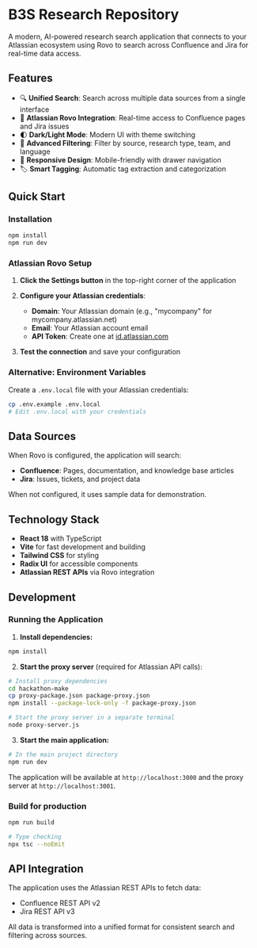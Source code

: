 
# B3S Research Repository

A modern, AI-powered research search application that connects to your Atlassian ecosystem using Rovo to search across Confluence and Jira for real-time data access.

## Features

- 🔍 **Unified Search**: Search across multiple data sources from a single interface
- 🚀 **Atlassian Rovo Integration**: Real-time access to Confluence pages and Jira issues
- 🌓 **Dark/Light Mode**: Modern UI with theme switching
- 🎯 **Advanced Filtering**: Filter by source, research type, team, and language
- 📱 **Responsive Design**: Mobile-friendly with drawer navigation
- 🏷️ **Smart Tagging**: Automatic tag extraction and categorization

## Quick Start

### Installation

```bash
npm install
npm run dev
```

### Atlassian Rovo Setup

1. **Click the Settings button** in the top-right corner of the application
2. **Configure your Atlassian credentials**:
   - **Domain**: Your Atlassian domain (e.g., "mycompany" for mycompany.atlassian.net)
   - **Email**: Your Atlassian account email
   - **API Token**: Create one at [id.atlassian.com](https://id.atlassian.com/manage-profile/security/api-tokens)

3. **Test the connection** and save your configuration

### Alternative: Environment Variables

Create a `.env.local` file with your Atlassian credentials:

```bash
cp .env.example .env.local
# Edit .env.local with your credentials
```

## Data Sources

When Rovo is configured, the application will search:

- **Confluence**: Pages, documentation, and knowledge base articles
- **Jira**: Issues, tickets, and project data

When not configured, it uses sample data for demonstration.

## Technology Stack

- **React 18** with TypeScript
- **Vite** for fast development and building
- **Tailwind CSS** for styling
- **Radix UI** for accessible components
- **Atlassian REST APIs** via Rovo integration

## Development

### Running the Application

1. **Install dependencies:**
```bash
npm install
```

2. **Start the proxy server** (required for Atlassian API calls):
```bash
# Install proxy dependencies
cd hackathon-make
cp proxy-package.json package-proxy.json
npm install --package-lock-only -f package-proxy.json

# Start the proxy server in a separate terminal
node proxy-server.js
```

3. **Start the main application:**
```bash
# In the main project directory
npm run dev
```

The application will be available at `http://localhost:3000` and the proxy server at `http://localhost:3001`.

### Build for production
```bash
npm run build

# Type checking
npx tsc --noEmit
```

## API Integration

The application uses the Atlassian REST APIs to fetch data:
- Confluence REST API v2
- Jira REST API v3

All data is transformed into a unified format for consistent search and filtering across sources.  
